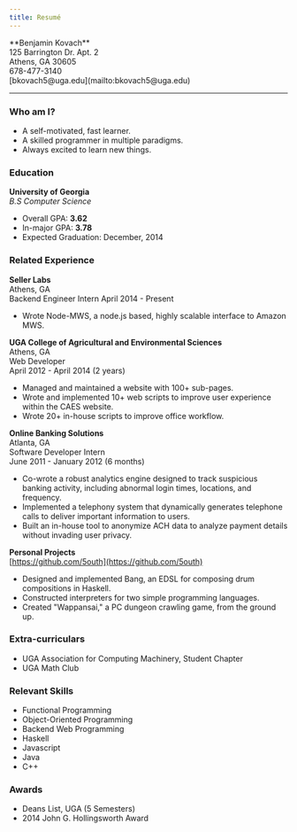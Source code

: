 ```yaml
---
title: Resumé
---
```


<ul style="list-style:none; padding-left:0">
<li>**Benjamin Kovach**</li>
<li>125 Barrington Dr. Apt. 2</li>
<li>Athens, GA 30605</li>
<li>678-477-3140</li>
<li>[bkovach5@uga.edu](mailto:bkovach5@uga.edu)</li>
</ul>

--- 

### Who am I?
- A self-motivated, fast learner.
- A skilled programmer in multiple paradigms.
- Always excited to learn new things.

### Education

**University of Georgia**  
*B.S Computer Science*  
 
- Overall GPA: **3.62**  
- In-major GPA: **3.78**  
- Expected Graduation: December, 2014 

### Related Experience

**Seller Labs**  
Athens, GA  
Backend Engineer Intern
April 2014 - Present

- Wrote Node-MWS, a node.js based, highly scalable interface to Amazon MWS.

**UGA College of Agricultural and Environmental Sciences**  
Athens, GA  
Web Developer  
April 2012 - April 2014 (2 years)

- Managed and maintained a website with 100+ sub-pages.  
- Wrote and implemented 10+ web scripts to improve user experience within the CAES website.  
- Wrote 20+ in-house scripts to improve office workflow.  



**Online Banking Solutions**  
Atlanta, GA  
Software Developer Intern  
June 2011 - January 2012 (6 months)

- Co-wrote a robust analytics engine designed to track suspicious banking activity, including abnormal login times, locations, and frequency.
- Implemented a telephony system that dynamically generates telephone calls to deliver important information to users.
- Built an in-house tool to anonymize ACH data to analyze payment details without invading user privacy.



**Personal Projects**  
[https://github.com/5outh](https://github.com/5outh)  

- Designed and implemented Bang, an EDSL for composing drum compositions in Haskell.
- Constructed interpreters for two simple programming languages.  
- Created "Wappansai," a PC dungeon crawling game, from the ground up.

### Extra-curriculars

- UGA Association for Computing Machinery, Student Chapter 
- UGA Math Club

### Relevant Skills
- Functional Programming
- Object-Oriented Programming
- Backend Web Programming
- Haskell 
- Javascript
- Java
- C++

### Awards
- Deans List, UGA (5 Semesters)
- 2014 John G. Hollingsworth Award
